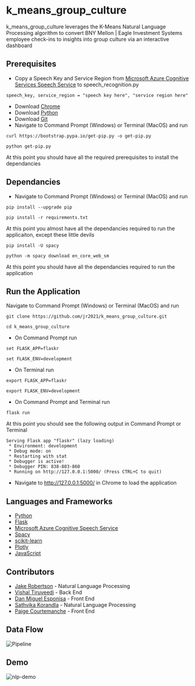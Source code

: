 # k_means_group_culture

k_means_group_culture leverages the K-Means Natural Language Processing algorithm to convert BNY Mellon | Eagle Investment Systems employee check-ins to insights into group culture via an interactive dashboard

## Prerequisites

* Copy a Speech Key and Service Region from [Microsoft Azure Cognitive Services Speech Service](https://docs.microsoft.com/en-us/azure/cognitive-services/Speech-Service/) to speech_recognition.py 

```
speech_key, service_region = "speech key here", "service region here"
```

* Download [Chrome](https://www.google.com/chrome/b/)
* Download [Python](https://www.python.org/downloads/)
* Download [Git](https://git-scm.com/download/win)
* Navigate to Command Prompt (Windows) or Terminal (MacOS) and run
```
curl https://bootstrap.pypa.io/get-pip.py -o get-pip.py
```
```
python get-pip.py
```

At this point you should have all the required prerequisites to install the dependancies

## Dependancies

* Navigate to Command Prompt (Windows) or Terminal (MacOS) and run

```
pip install --upgrade pip
```
```
pip install -r requirements.txt
```

At this point you almost have all the dependancies required to run the applicaiton, except these little devils

```
pip install -U spacy
```
```
python -m spacy download en_core_web_sm
```

At this point you should have all the dependancies required to run the application

## Run the Application

Navigate to Command Prompt (Windows) or Terminal (MacOS) and run

```
git clone https://github.com/jr2021/k_means_group_culture.git
```

```
cd k_means_group_culture
```

* On Command Prompt run

```
set FLASK_APP=flaskr
```
```
set FLASK_ENV=development
```

* On Terminal run

```
export FLASK_APP=flaskr
```
```
export FLASK_ENV=development
```

* On Command Prompt and Terminal run

```
flask run
```

At this point you should see the following output in Command Prompt or Terminal

```
Serving Flask app "flaskr" (lazy loading)
 * Environment: development
 * Debug mode: on
 * Restarting with stat
 * Debugger is active!
 * Debugger PIN: 838-803-860
 * Running on http://127.0.0.1:5000/ (Press CTRL+C to quit)
```

* Navigate to http://127.0.0.1:5000/ in Chrome to load the application

## Languages and Frameworks

* [Python](https://www.python.org/)
* [Flask](https://flask.palletsprojects.com/en/1.1.x/)
* [Microsoft Azure Cognitive Speech Service](https://docs.microsoft.com/en-us/azure/cognitive-services/Speech-Service/)
* [Spacy](https://spacy.io/)
* [scikit-learn](https://scikit-learn.org/stable/)
* [Plotly](https://plot.ly/python/)
* [JavaScript](https://www.javascript.com/)

## Contributors

* [Jake Robertson](https://www.linkedin.com/in/jr2021/) - Natural Language Processing
* [Vishal Tiruveedi](https://www.linkedin.com/in/vishaltiruveedi/) - Back End
* [Dan Miguel Esponisa](https://www.linkedin.com/in/dan-miguel-espinosa-98265267) - Front End
* [Sathvika Korandla](https://www.linkedin.com/in/sathvika-korandla123/) - Natural Language Processing
* [Paige Courtemanche](https://www.linkedin.com/in/paige-courtemanche-634583188) - Front End

## Data Flow

![Pipeline](Pipeline.png)

## Demo

![nlp-demo](https://user-images.githubusercontent.com/54330666/162819792-e4680e6f-bc76-47d1-be85-91ab0457b5cf.gif)
